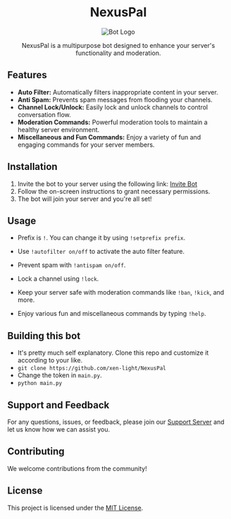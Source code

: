 <h1 align="center">NexusPal</h1>
<p align="center">
  <img src="https://avatarfiles.alphacoders.com/331/331823.jpg" alt="Bot Logo">
</p>

<p align="center">
  NexusPal is a multipurpose bot designed to enhance your server's functionality and moderation.
</p>

## Features

- **Auto Filter:** Automatically filters inappropriate content in your server.
- **Anti Spam:** Prevents spam messages from flooding your channels.
- **Channel Lock/Unlock:** Easily lock and unlock channels to control conversation flow.
- **Moderation Commands:** Powerful moderation tools to maintain a healthy server environment.
- **Miscellaneous and Fun Commands:** Enjoy a variety of fun and engaging commands for your server members.

## Installation

1. Invite the bot to your server using the following link: [Invite Bot](https://discord.com/api/oauth2/authorize?client_id=1126221209407860926&permissions=1099645971574&scope=bot)
2. Follow the on-screen instructions to grant necessary permissions.
3. The bot will join your server and you're all set!

## Usage
- Prefix is `!`. You can change it by using `!setprefix prefix`.

- Use `!autofilter on/off` to activate the auto filter feature.
- Prevent spam with `!antispam on/off`.
- Lock a channel using `!lock`.
- Keep your server safe with moderation commands like `!ban`, `!kick`, and more.
- Enjoy various fun and miscellaneous commands by typing `!help`.

## Building this bot
- It's pretty much self explanatory. Clone this repo and customize it according to your like.
- `git clone https://github.com/xen-light/NexusPal`
- Change the token in `main.py`.
- `python main.py`

## Support and Feedback

For any questions, issues, or feedback, please join our [Support Server](https://dsc.gg/nexuspal) and let us know how we can assist you.

## Contributing

We welcome contributions from the community!

## License

This project is licensed under the [MIT License](link_to_license).
